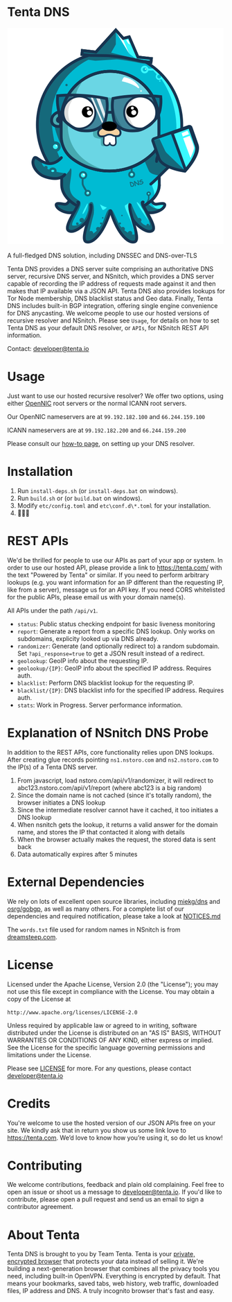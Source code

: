 Tenta DNS
=========

![Tenta Gopher](logo.png?raw=true "Tenta Gopher")

A full-fledged DNS solution, including DNSSEC and DNS-over-TLS

Tenta DNS provides a DNS server suite comprising an authoritative DNS server, recursive DNS server, and NSnitch,
which provides a DNS server capable of recording the IP address of requests made against
it and then makes that IP available via a JSON API. Tenta DNS also provides lookups for
Tor Node membership, DNS blacklist status and Geo data. Finally, Tenta DNS includes built-in
BGP integration, offering single engine convenience for DNS anycasting. We welcome people to
use our hosted versions of recursive resolver and NSnitch. Please see `Usage`,
for details on how to set Tenta DNS as your default DNS resolver, or `APIs`,
for NSnitch REST API information.

Contact: developer@tenta.io

Usage
=====

Just want to use our hosted recursive resolver? We offer two options, using either [OpenNIC](https://opennic.org)
root servers or the normal ICANN root servers.

Our OpenNIC nameservers are at `99.192.182.100` and `66.244.159.100`

ICANN nameservers are at `99.192.182.200` and `66.244.159.200`

Please consult our [how-to page](https://tenta.com/dns-setup-guides), on setting up your DNS resolver.

Installation
============

1. Run `install-deps.sh` (or `install-deps.bat` on windows).
1. Run `build.sh` or (or `build.bat` on windows).
1. Modify `etc/config.toml` and `etc\conf.d\*.toml` for your installation.
1. 🙈🙉🙊

REST APIs
=========

We'd be thrilled for people to use our APIs as part of your app or system. In order to use our hosted API, please provide
a link to https://tenta.com/ with the text "Powered by Tenta" or similar. If you need to perform arbitrary lookups (e.g.
you want information for an IP different than the requesting IP, like from a server), message us for an API key. If
you need CORS whitelisted for the public APIs, please email us with your domain name(s).

All APIs under the path `/api/v1`.

* `status`: Public status checking endpoint for basic liveness monitoring
* `report`: Generate a report from a specific DNS lookup. Only works on subdomains, explicity looked up via DNS already.
* `randomizer`: Generate (and optionally redirect to) a random subdomain. Set `?api_response=true` to get a JSON result
instead of a redirect.
* `geolookup`: GeoIP info about the requesting IP.
* `geolookup/{IP}`: GeoIP info about the specified IP address. Requires auth.
* `blacklist`: Perform DNS blacklist lookup for the requesting IP.
* `blacklist/{IP}`: DNS blacklist info for the specified IP address. Requires auth.
* `stats`: Work in Progress. Server performance information.

Explanation of NSnitch DNS Probe
================================

In addition to the REST APIs, core functionality relies upon DNS lookups. After creating glue records pointing
`ns1.nstoro.com` and `ns2.nstoro.com` to the IP(s) of a Tenta DNS server.

1. From javascript, load nstoro.com/api/v1/randomizer, it will redirect to abc123.nstoro.com/api/v1/report (where abc123 is a big random)
1. Since the domain name is not cached (since it's totally random), the browser initiates a DNS lookup
1. Since the intermediate resolver cannot have it cached, it too initiates a DNS lookup
1. When nsnitch gets the lookup, it returns a valid answer for the domain name, and stores the IP that contacted it along with details
1. When the browser actually makes the request, the stored data is sent back
1. Data automatically expires after 5 minutes

External Dependencies
=====================

We rely on lots of excellent open source libraries, including [miekg/dns](https://github.com/miekg/dns) and
[osrg/gobgp](https://github.com/osrg/gobgp), as well as many others. For a complete list of our dependencies and required notification,
please take a look at [NOTICES.md](NOTICES.md)

The `words.txt` file used for random names in NSnitch is from [dreamsteep.com](http://dreamsteep.com/projects/the-english-open-word-list.html).

License
=======

Licensed under the Apache License, Version 2.0 (the "License");
you may not use this file except in compliance with the License.
You may obtain a copy of the License at

    http://www.apache.org/licenses/LICENSE-2.0

Unless required by applicable law or agreed to in writing, software
distributed under the License is distributed on an "AS IS" BASIS,
WITHOUT WARRANTIES OR CONDITIONS OF ANY KIND, either express or implied.
See the License for the specific language governing permissions and
limitations under the License.

Please see [LICENSE](LICENSE) for more. For any questions, please contact developer@tenta.io

Credits
=======

You're welcome to use the hosted version of our JSON APIs free on your site. We kindly ask that in return you show us some link love to https://tenta.com. We’d love to know how you’re using it, so do let us know!

Contributing
============

We welcome contributions, feedback and plain old complaining. Feel free to open
an issue or shoot us a message to developer@tenta.io. If you'd like to contribute,
please open a pull request and send us an email to sign a contributor agreement.

About Tenta
===========

Tenta DNS is brought to you by Team Tenta. Tenta is your [private, encrypted browser](https://tenta.com) that protects your data instead of selling it. We're building a next-generation browser that combines all the privacy tools you need, including built-in OpenVPN. Everything is encrypted by default. That means your bookmarks, saved tabs, web history, web traffic, downloaded files, IP address and DNS. A truly incognito browser that's fast and easy.
